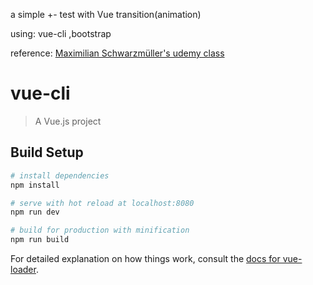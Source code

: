 
a simple +- test with Vue transition(animation)

using: vue-cli ,bootstrap

reference: [Maximilian Schwarzmüller's udemy class](https://www.udemy.com/user/maximilian-schwarzmuller/)





# vue-cli

> A Vue.js project

## Build Setup

``` bash
# install dependencies
npm install

# serve with hot reload at localhost:8080
npm run dev

# build for production with minification
npm run build
```

For detailed explanation on how things work, consult the [docs for vue-loader](http://vuejs.github.io/vue-loader).

